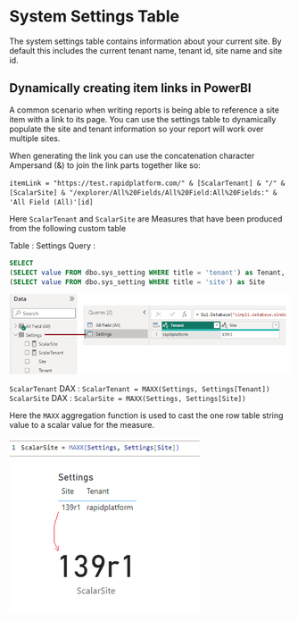 # System Settings Table

The system settings table contains information about your current site. By default this includes the current tenant name, tenant id, site name and site id. 

## Dynamically creating item links in PowerBI

A common scenario when writing reports is being able to reference a site item with a link to its page. You can use the settings table to dynamically populate the site and tenant information so your report will work over multiple sites.

When generating the link you can use the concatenation character Ampersand (&) to join the link parts together like so:

`itemLink = "https://test.rapidplatform.com/" & [ScalarTenant] & "/" & [ScalarSite] & "/explorer/All%20Fields/All%20Field:All%20Fields:" & 'All Field (All)'[id]`

Here `ScalarTenant` and `ScalarSite` are Measures that have been produced from the following custom table

Table : Settings
Query : 
```SQL
SELECT 
(SELECT value FROM dbo.sys_setting WHERE title = 'tenant') as Tenant, 
(SELECT value FROM dbo.sys_setting WHERE title = 'site') as Site
```

![Produced Settings Table](SettingsTable.png)

`ScalarTenant` DAX : `ScalarTenant = MAXX(Settings, Settings[Tenant])`
`ScalarSite` DAX : `ScalarSite = MAXX(Settings, Settings[Site])`

Here the `MAXX` aggregation function is used to cast the one row table string value to a scalar value for the measure.

![Site as a Scalar](<Site as a Scalar.png>)